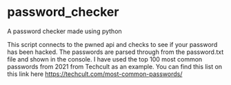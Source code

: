# password_checker
 A password checker made using python
 
 This script connects to the pwned api and checks to see if your password has been hacked. The passwords are parsed through from the password.txt file and shown in the console. I have used the top 100 most common passwords from 2021 from Techcult as an example. You can find this list on this link here https://techcult.com/most-common-passwords/
